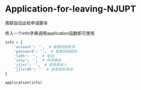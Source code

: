 # Application-for-leaving-NJUPT
南邮自动出校申请脚本

传入一个info字典调用application函数即可使用
```python
info = {
    'account': '',  # 智慧校园账号
    'password': '',  # 智慧校园密码
    'lxdh': '',  # 电话
    'cxsy': '',  # 申请事由
    'jjlxr': '',  # 紧急联系人
    'jjlxrdh': ''  # 紧急联系电话
}

application(info)
```
